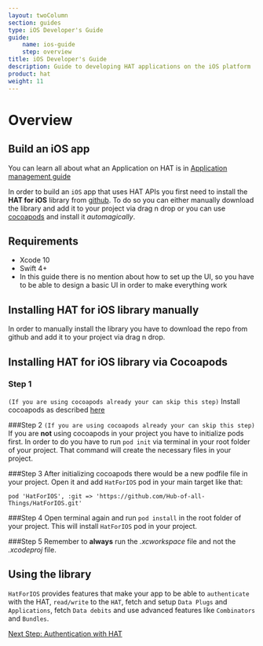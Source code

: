 ```yaml
---
layout: twoColumn
section: guides
type: iOS Developer's Guide
guide: 
    name: ios-guide
    step: overview
title: iOS Developer's Guide
description: Guide to developing HAT applications on the iOS platform
product: hat
weight: 11
---
```

# Overview

## Build an iOS app

You can learn all about what an Application on HAT is in [Application management guide](https://developers.hubofallthings.com/guides/application-management/)

In order to build an `iOS` app that uses HAT APIs you first need to install the **HAT for iOS** library from [github](https://github.com/Hub-of-all-Things/HatForIOS). To do so you can either manually download the library and add it to your project via drag n drop or you can use [cocoapods](https://guides.cocoapods.org/using/getting-started.html) and install it *automagically*.

## Requirements

* Xcode 10
* Swift 4+
* In this guide there is no mention about how to set up the UI, so you have to be able to design a basic UI in order to make everything work


## Installing **HAT for iOS** library manually

In order to manually install the library you have to download the repo from github and add it to your project via drag n drop.

## Installing **HAT for iOS** library via Cocoapods

### Step 1
``(If you are using cocoapods already your can skip this step)``
Install cocoapods as described [here](https://guides.cocoapods.org/using/getting-started.html)

###Step 2
``(If you are using cocoapods already your can skip this step)``
If you are **not** using cocoapods in your project you have to initialize pods first. In order to do you have to run `pod init` via terminal in your root folder of your project. That command will create the necessary files in your project.

###Step 3
After initializing cocoapods there would be a new podfile file in your project. Open it and add `HatForIOS` pod in your main target like that:

```
pod 'HatForIOS', :git => 'https://github.com/Hub-of-all-Things/HatForIOS.git'
```

###Step 4
Open terminal again and run ```pod install``` in the root folder of your project. This will install `HatForIOS` pod in your project.

###Step 5
Remember to **always** run the *.xcworkspace* file and not the *.xcodeproj* file.

## Using the library

`HatForIOS` provides features that make your app to be able to `authenticate` with the HAT, `read/write` to the `HAT`, fetch and setup `Data Plugs` and `Applications`, fetch `Data debits` and use advanced features like `Combinators` and `Bundles`. 

<nav class="pager-nav">
<a href="" style="display:none;"></a>
<a href="01-00-authenticate-with-hat.html">Next Step: Authentication with HAT</a>
</nav>
